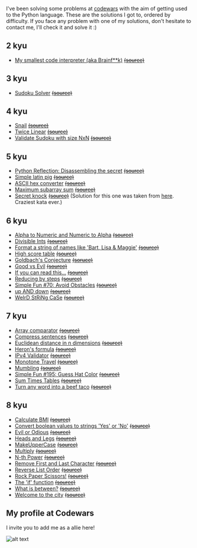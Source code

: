 I've been solving some problems at [codewars](https://codewars.com) with the aim of getting used to the Python language.
These are the solutions I got to, ordered by difficulty.
If you face any problem with one of my solutions, don't hesitate to contact me, I'll check it and solve it :)

## 2 kyu
* [My smallest code interpreter (aka Brainf**k)](https://github.com/manuhortet/CodewarsKatasPY3/blob/master/2%20kyu/My%20smallest%20code%20interpreter%20(aka%20Brainf**k).py)      [~~(source)~~](https://www.codewars.com/kata/my-smallest-code-interpreter-aka-brainf-star-star-k/python)

## 3 kyu
* [Sudoku Solver](https://github.com/manuhortet/CodewarsKatasPY3/blob/master/3%20kyu/Sudoku%20Solver.py)     [~~(source)~~](https://www.codewars.com/kata/sudoku-solver)

## 4 kyu
* [Snail](https://github.com/manuhortet/CodewarsKatasPY3/blob/master/4%20kyu/Snail.py)	[~~(source)~~](http://www.codewars.com/kata/snail/python)
* [Twice Linear]()      [~~(source)~~](https://www.codewars.com/kata/twice-linear)
* [Validate Sudoku with size NxN](https://github.com/manuhortet/CodewarsKatasPY3/blob/master/4%20kyu/Validate%20Sudoku%20with%20size%20%60NxN%60.py)	[~~(source)~~](http://www.codewars.com/kata/validate-sudoku-with-size-nxn/python)

## 5 kyu
* [Python Reflection: Disassembling the secret](https://github.com/manuhortet/CodewarsKatasPY3/blob/master/5%20kyu/Python%20Reflection:%20Disassembling%20the%20secret.py)   [~~(source)~~](https://www.codewars.com/kata/python-reflection-disassembling-the-secret/solutions/python)
* [Simple latin pig](https://github.com/manuhortet/CodewarsKatasPY3/blob/master/5%20kyu/Simple%20Pig%20Latin.py)	[~~(source)~~](https://www.codewars.com/kata/simple-pig-latin)
* [ASCII hex converter](https://github.com/manuhortet/CodewarsKatasPY3/blob/master/5%20kyu/ASCII%20hex%20converter.py)	[~~(source)~~](https://www.codewars.com/kata/ascii-hex-converter/python)
* [Maximum subarray sum](https://github.com/manuhortet/CodewarsKatasPY3/blob/master/5%20kyu/Maximum%20subarray%20sum.py)	[~~(source)~~](https://www.codewars.com/kata/maximum-subarray-sum/python)
* [Secret knock](https://github.com/manuhortet/CodewarsKatasPY3/blob/master/5%20kyu/Secret%20knock.py)	[~~(source)~~](https://www.codewars.com/kata/secret-knock/python) (Solution for this one was taken from [here](https://github.com/the-zebulan/CodeWars/blob/master/katas/kyu_5/secret_knock.py). Craziest kata ever.)

## 6 kyu
* [Alpha to Numeric and Numeric to Alpha](https://github.com/manuhortet/CodewarsKatasPY3/blob/master/6%20kyu/Alpha%20to%20Numeric%20and%20Numeric%20to%20Alpha.py) [~~(source)~~](https://www.codewars.com/kata/alpha-to-numeric-and-numeric-to-alpha/python)
* [Divisible Ints](https://github.com/manuhortet/CodewarsKatasPY3/blob/master/6%20kyu/Divisible%20Ints.py)	[~~(source)~~](https://www.codewars.com/kata/divisible-ints)
* [Format a string of names like 'Bart, Lisa & Maggie'](https://github.com/manuhortet/CodewarsKatasPY3/blob/master/6%20kyu/Format%20a%20string%20of%20names%20like%20'Bart%2C%20Lisa%20%26%20Maggie'..py)	[~~(source)~~](https://www.codewars.com/kata/format-a-string-of-names-like-bart-lisa-and-maggie/python)
* [High score table](https://github.com/manuhortet/CodewarsKatasPY3/blob/master/6%20kyu/High%20score%20table.py)	[~~(source)~~](https://www.codewars.com/kata/high-score-table/python)
* [Goldbach's Conjecture]()     [~~(soruce)~~](https://www.codewars.com/kata/goldbachs-conjecture-1/python)
* [Good vs Evil](https://github.com/manuhortet/CodewarsKatasPY3/blob/master/6%20kyu/Good%20vs%20Evil.py)  [~~(source)~~](https://www.codewars.com/kata/good-vs-evil/python)
* [If you can read this...](https://github.com/manuhortet/CodewarsKatasPY3/blob/master/6%20kyu/If%20you%20can%20read%20this....py)	[~~(source)~~](https://www.codewars.com/kata/if-you-can-read-this-dot-dot-dot/python)
* [Reducing by steps](https://github.com/manuhortet/CodewarsKatasPY3/blob/master/6%20kyu/Reducing%20by%20steps.py)	[~~(source)~~](https://www.codewars.com/kata/reducing-by-steps)
* [Simple Fun #70: Avoid Obstacles](https://github.com/manuhortet/CodewarsKatasPY3/blob/master/6%20kyu/Simple%20Fun%20%2370:%20Avoid%20Obstacles.py)	[~~(source)~~](http://www.codewars.com/kata/simple-fun-number-70-avoid-obstacles)
* [up AND down](https://github.com/manuhortet/CodewarsKatasPY3/blob/master/6%20kyu/up%20AND%20down.py)	[~~(source)~~](https://www.codewars.com/kata/up-and-down/python)
* [WeIrD StRiNg CaSe](https://github.com/manuhortet/CodewarsKatasPY3/blob/master/6%20kyu/WeIrD%20StRiNg%20CaSe.py)	[~~(source)~~](https://www.codewars.com/kata/weird-string-case)


## 7 kyu
* [Array comparator](https://github.com/manuhortet/CodewarsKatasPY3/blob/master/7%20kyu/Array%20comparator.py)	[~~(source)~~](https://www.codewars.com/kata/array-comparator/python)
* [Compress sentences](https://github.com/manuhortet/CodewarsKatasPY3/blob/master/7%20kyu/Compress%20sentences.py)	[~~(source)~~](https://www.codewars.com/kata/compress-sentences/python)
* [Euclidean distance in n dimensions](https://github.com/manuhortet/CodewarsKatasPY3/blob/master/7%20kyu/Euclidean%20distance%20in%20n%20dimensions.py)	[~~(source)~~](https://www.codewars.com/kata/euclidean-distance-in-n-dimensions/python)
* [Heron's formula](https://github.com/manuhortet/CodewarsKatasPY3/blob/master/7%20kyu/Heron's%20formula.py)    [~~(source)~~](https://www.codewars.com/kata/herons-formula)
* [IPv4 Validator](https://github.com/manuhortet/CodewarsKatasPY3/blob/master/7%20kyu/IPv4%20Validator.py)	[~~(source)~~](https://www.codewars.com/kata/ipv4-validator)
* [Monotone Travel](https://github.com/manuhortet/CodewarsKatasPY3/blob/master/7%20kyu/Monotone%20Travel.py)	[~~(source)~~](https://www.codewars.com/kata/monotone-travel/python)
* [Mumbling](https://github.com/manuhortet/CodewarsKatasPY3/blob/master/7%20kyu/Mumbling.py)	[~~(source)~~](https://www.codewars.com/kata/mumbling)
* [Simple Fun #195: Guess Hat Color](https://github.com/manuhortet/CodewarsKatasPY3/blob/master/7%20kyu/Simple%20Fun%20%23195:%20Guess%20Hat%20Color.py)	[~~(source)~~](http://www.codewars.com/kata/simple-fun-number-195-guess-hat-color/javascript)
* [Sum Times Tables](https://www.codewars.com/kata/sum-times-tables/python)		[~~(source)~~](https://github.com/manuhortet/CodewarsKatasPY3/blob/master/7%20kyu/Sum%20Times%20Tables.py)
* [Turn any word into a beef taco](https://github.com/manuhortet/CodewarsKatasPY3/blob/master/7%20kyu/Turn%20any%20word%20into%20a%20beef%20taco.py)	[~~(source)~~](https://www.codewars.com/kata/turn-any-word-into-a-beef-taco)



## 8 kyu
* [Calculate BMI]()	[~~(source)~~](https://www.codewars.com/kata/calculate-bmi/python)
* [Convert boolean values to strings 'Yes' or 'No'](https://github.com/manuhortet/CodewarsKatasPY3/blob/master/8%20kyu/Convert%20boolean%20values%20to%20strings%20'Yes'%20or%20'No'..py)	[~~(source)~~](https://www.codewars.com/kata/convert-boolean-values-to-strings-yes-or-no)
* [Evil or Odious](https://github.com/manuhortet/CodewarsKatasPY3/blob/master/8%20kyu/Convert%20boolean%20values%20to%20strings%20'Yes'%20or%20'No'..py)	[~~(source)~~](https://www.codewars.com/kata/evil-or-odious/python)
* [Heads and Legs](https://github.com/manuhortet/CodewarsKatasPY3/blob/master/8%20kyu/Heads%20and%20Legs.py)	[~~(source)~~](https://www.codewars.com/kata/heads-and-legs/python)
* [MakeUpperCase](https://github.com/manuhortet/CodewarsKatasPY3/blob/master/8%20kyu/MakeUpperCase.py)	[~~(source)~~](https://www.codewars.com/kata/makeuppercase/python)
* [Multiply](https://github.com/manuhortet/CodewarsKatasPY3/blob/master/8%20kyu/Multiply.py)	[~~(source)~~](https://www.codewars.com/kata/multiply)
* [N-th Power](https://github.com/manuhortet/CodewarsKatasPY3/blob/master/8%20kyu/N-th%20Power.py)	[~~(source)~~](https://www.codewars.com/kata/n-th-power)
* [Remove First and Last Character](https://github.com/manuhortet/CodewarsKatasPY3/blob/master/8%20kyu/Remove%20First%20and%20Last%20Character.py)   [~~(source)~~](https://www.codewars.com/kata/remove-first-and-last-character/python)
* [Reverse List Order](https://github.com/manuhortet/CodewarsKatasPY3/blob/master/8%20kyu/Reverse%20List%20Order.py)	[~~(source)~~](https://www.codewars.com/kata/reverse-list-order/python)
* [Rock Paper Scissors!]()	[~~(source)~~](https://www.codewars.com/kata/rock-paper-scissors/python)
* [The 'if' function](https://github.com/manuhortet/CodewarsKatasPY3/blob/master/8%20kyu/The%20'if'%20function.py)	[~~(source)~~](https://www.codewars.com/kata/the-if-function/python)
* [What is between?](https://github.com/manuhortet/CodewarsKatasPY3/blob/master/8%20kyu/What%20is%20between%3F.py)	[~~(source)~~](https://www.codewars.com/kata/what-is-between/python)
* [Welcome to the city]()	[~~(source)~~](https://www.codewars.com/kata/welcome-to-the-city/python)




## My profile at Codewars
I invite you to add me as a allie here!

![alt text](https://www.codewars.com/users/manuhortet/badges/large)